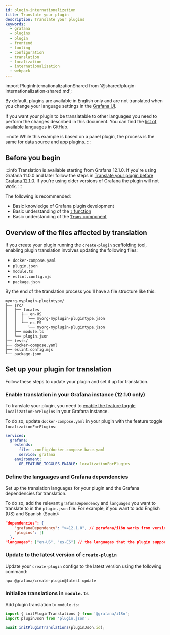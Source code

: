 ```yaml
---
id: plugin-internationalization
title: Translate your plugin
description: Translate your plugins
keywords:
  - grafana
  - plugins
  - plugin
  - frontend
  - tooling
  - configuration
  - translation
  - localization
  - internationalization
  - webpack
---
```


import PluginInternationalizationShared from '@shared/plugin-internationalization-shared.md';

By default, plugins are available in English only and are not translated when you change your language settings in the [Grafana UI](https://grafana.com/docs/grafana/latest/administration/organization-preferences/#change-grafana-language).

If you want your plugin to be translatable to other languages you need to perform the changes described in this document. You can find the [list of available languages](https://github.com/grafana/grafana/blob/main/packages/grafana-i18n/src/constants.ts) in GitHub.

:::note
While this example is based on a panel plugin, the process is the same for data source and app plugins.
:::

## Before you begin

:::info
Translation is available starting from Grafana 12.1.0. If you're using Grafana 11.0.0 and later follow the steps in [Translate your plugin before Grafana 12.1.0](plugin-internationalization-grafana-11.md). If you're using older versions of Grafana the plugin will not work.
:::

The following is recommended:

- Basic knowledge of Grafana plugin development
- Basic understanding of the [`t` function](https://www.i18next.com/overview/api#t)
- Basic understanding of the [`Trans` component](https://react.i18next.com/latest/trans-component)

## Overview of the files affected by translation

If you create your plugin running the `create-plugin` scaffolding tool, enabling plugin translation involves updating the following files:

- `docker-compose.yaml`
- `plugin.json`
- `module.ts`
- `eslint.config.mjs`
- `package.json`

By the end of the translation process you'll have a file structure like this:

```
myorg-myplugin-plugintype/
├── src/
│   ├── locales
│   │  ├── en-US
│   │  │  └── myorg-myplugin-plugintype.json
│   │  └── es-ES
│   │     └── myorg-myplugin-plugintype.json
│   ├── module.ts
│   └── plugin.json
├── tests/
├── docker-compose.yaml
├── eslint.config.mjs
└── package.json
```

## Set up your plugin for translation

Follow these steps to update your plugin and set it up for translation.

### Enable translation in your Grafana instance (12.1.0 only)

To translate your plugin, you need to [enable the feature toggle](https://grafana.com/docs/grafana/latest/setup-grafana/configure-grafana/feature-toggles/) `localizationForPlugins` in your Grafana instance.

To do so, update `docker-compose.yaml` in your plugin with the feature toggle `localizationForPlugins`:

```yaml title="docker-compose.yaml"
services:
  grafana:
    extends:
      file: .config/docker-compose-base.yaml
      service: grafana
    environment:
      GF_FEATURE_TOGGLES_ENABLE: localizationForPlugins
```

### Define the languages and Grafana dependencies

Set up the translation languages for your plugin and the Grafana dependencies for translation.

To do so, add the relevant `grafanaDependency` and `languages` you want to translate to in the `plugin.json` file. For example, if you want to add English (US) and Spanish (Spain):

```json title="plugin.json"
"dependencies": {
    "grafanaDependency": ">=12.1.0", // @grafana/i18n works from version 11.0.0 and higher
    "plugins": []
  },
"languages": ["en-US", "es-ES"] // the languages that the plugin supports
```

### Update to the latest version of `create-plugin`

Update your `create-plugin` configs to the latest version using the following command:

```shell npm2yarn
npx @grafana/create-plugin@latest update
```

### Initialize translations in `module.ts`

Add plugin translation to `module.ts`:

```ts title="module.ts"
import { initPluginTranslations } from '@grafana/i18n';
import pluginJson from 'plugin.json';

await initPluginTranslations(pluginJson.id);
```

<PluginInternationalizationShared />
